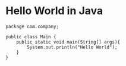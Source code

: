 # Hello World in Java

```
package com.company;

public class Main {
    public static void main(String[] args){
        System.out.println("Hello World");
    }
}
```

